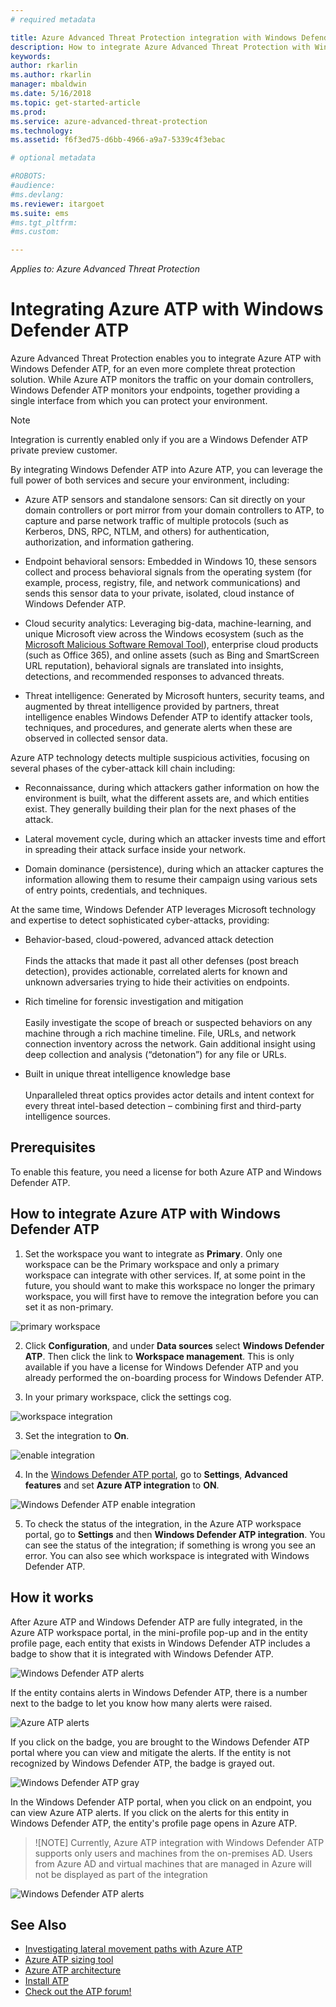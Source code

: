 ```yaml
---
# required metadata

title: Azure Advanced Threat Protection integration with Windows Defender ATP | Microsoft Docs
description: How to integrate Azure Advanced Threat Protection with Windows Defender ATP for full threat detection coverage
keywords:
author: rkarlin
ms.author: rkarlin
manager: mbaldwin
ms.date: 5/16/2018
ms.topic: get-started-article
ms.prod:
ms.service: azure-advanced-threat-protection
ms.technology:
ms.assetid: f6f3ed75-d6bb-4966-a9a7-5339c4f3ebac

# optional metadata

#ROBOTS:
#audience:
#ms.devlang:
ms.reviewer: itargoet
ms.suite: ems
#ms.tgt_pltfrm:
#ms.custom:

---
```


*Applies to: Azure Advanced Threat Protection*

# Integrating Azure ATP with Windows Defender ATP

Azure Advanced Threat Protection enables you to integrate Azure ATP with Windows Defender ATP, for an even more complete threat protection solution. While Azure ATP monitors the traffic on your domain controllers, Windows Defender ATP monitors your endpoints, together providing a single interface from which you can protect your environment.

> [!NOTE]
> Integration is currently enabled only if you are a Windows Defender ATP private preview customer.
 
By integrating Windows Defender ATP into Azure ATP, you can leverage the full power of both services and secure your environment, including:

- Azure ATP sensors and standalone sensors: Can sit directly on your domain controllers or port mirror from your domain controllers to ATP, to capture and parse network traffic of multiple protocols (such as Kerberos, DNS, RPC, NTLM, and others) for authentication, authorization, and information gathering. 

-   Endpoint behavioral sensors: Embedded in Windows 10, these sensors collect and process behavioral signals from the operating system (for example, process, registry, file, and network communications) and sends this sensor data to your private, isolated, cloud instance of Windows Defender ATP.

- Cloud security analytics: Leveraging big-data, machine-learning, and unique Microsoft view across the Windows ecosystem (such as the [Microsoft Malicious Software Removal Tool](https://www.microsoft.com/download/malicious-software-removal-tool-details.aspx)), enterprise cloud products (such as Office 365), and online assets (such as Bing and SmartScreen URL reputation), behavioral signals are translated into insights, detections, and recommended responses to advanced threats.

- Threat intelligence: Generated by Microsoft hunters, security teams, and augmented by threat intelligence provided by partners, threat intelligence enables Windows Defender ATP to identify attacker tools, techniques, and procedures, and generate alerts when these are observed in collected sensor data.

Azure ATP technology detects multiple suspicious activities, focusing on several phases of the cyber-attack kill chain including:

- Reconnaissance, during which attackers gather information on how the environment is built, what the different assets are, and which entities exist. They generally building their plan for the next phases of the attack.

- Lateral movement cycle, during which an attacker invests time and effort in spreading their attack surface inside your network.

- Domain dominance (persistence), during which an attacker captures the information allowing them to resume their campaign using various sets of entry points, credentials, and techniques.

At the same time, Windows Defender ATP leverages Microsoft technology and expertise to detect sophisticated cyber-attacks, providing:

- Behavior-based, cloud-powered, advanced attack detection<br></br>Finds the attacks that made it past all other defenses (post breach detection), provides actionable, correlated alerts for known and unknown adversaries trying to hide their activities on endpoints.

- Rich timeline for forensic investigation and mitigation<br></br>Easily investigate the scope of breach or suspected behaviors on any machine through a rich machine timeline. File, URLs, and network connection inventory across the network. Gain additional insight using deep collection and analysis (“detonation”) for any file or URLs.

- Built in unique threat intelligence knowledge base<br></br>Unparalleled threat optics provides actor details and intent context for every threat intel-based detection – combining first and third-party intelligence sources.

## Prerequisites

To enable this feature, you need a license for both Azure ATP and Windows Defender ATP. 


## How to integrate Azure ATP with Windows Defender ATP

1. Set the workspace you want to integrate as **Primary**. Only one workspace can be the Primary workspace and only a primary workspace can integrate with other services. If, at some point in the future, you should want to make this workspace no longer the primary workspace, you will first have to remove the integration before you can set it as non-primary.

 ![primary workspace](./media/primary-workspace.png)

2. Click **Configuration**, and under **Data sources** select **Windows Defender ATP**. Then click the link to **Workspace management**. This is only available if you have a license for Windows Defender ATP and you already performed the on-boarding process for Windows Defender ATP. 

3. In your primary workspace, click the settings cog.

 ![workspace integration](./media/edit-workspace.png)
 
3. Set the integration to **On**. 

 ![enable integration](./media/enable-integration.png)

4. In the [Windows Defender ATP portal](https://beta.securitycenter.windows.com/preferences/advanced), go to **Settings**, **Advanced features** and set **Azure ATP integration** to **ON**. 

 ![Windows Defender ATP enable integration](./media/wd-atp-enable.png)

5. To check the status of the integration, in the Azure ATP workspace portal, go to **Settings** and then **Windows Defender ATP integration**. You can see the status of the integration; if something is wrong you see an error. You can also see which workspace is integrated with Windows Defender ATP.

## How it works

After Azure ATP and Windows Defender ATP are fully integrated, in the Azure ATP workspace portal, in the mini-profile pop-up and in the entity profile page, each entity that exists in Windows Defender ATP includes a badge to show that it is integrated with Windows Defender ATP. 

 ![Windows Defender ATP alerts](./media/profile-alerts-wd.png)

If the entity contains alerts in Windows Defender ATP, there is a number next to the badge to let you know how many alerts were raised.

 ![Azure ATP alerts](./media/atp-integrated-wd-icon-alerts.png)

If you click on the badge, you are brought to the Windows Defender ATP portal where you can view and mitigate the alerts. If the entity is not recognized by Windows Defender ATP, the badge is grayed out. 

 ![Windows Defender ATP gray](./media/wd-grey.png)

In the Windows Defender ATP portal, when you click on an endpoint, you can view Azure ATP alerts. If you click on the alerts for this entity in Windows Defender ATP, the entity's profile page opens in Azure ATP. 
 
 > ![NOTE]
 > Currently, Azure ATP integration with Windows Defender ATP supports only users and machines from the on-premises AD. Users from Azure AD and virtual machines that are managed in Azure will not be displayed as part of the integration 

![Windows Defender ATP alerts](./media/wd-atp-alerts.png)


## See Also

- [Investigating lateral movement paths with Azure ATP](use-case-lateral-movement-path.md)
- [Azure ATP sizing tool](http://aka.ms/aatpsizingtool)
- [Azure ATP architecture](atp-architecture.md)
- [Install ATP](install-atp-step1.md)
- [Check out the ATP forum!](https://aka.ms/azureatpcommunity)

